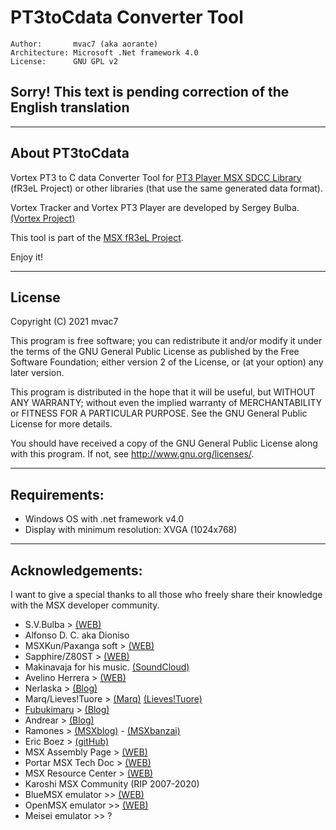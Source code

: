 # PT3toCdata Converter Tool
    
```
Author:       mvac7 (aka aorante)
Architecture: Microsoft .Net framework 4.0
License:      GNU GPL v2  
```

## Sorry! This text is pending correction of the English translation

                                                               

---
## About PT3toCdata

Vortex PT3 to C data Converter Tool for [PT3 Player MSX SDCC Library](https://github.com/mvac7/SDCC_PT3player) (fR3eL Project) or other libraries (that use the same generated data format).

Vortex Tracker and Vortex PT3 Player are developed by Sergey Bulba. [(Vortex Project)](https://bulba.untergrund.net/vortex_e.htm)

This tool is part of the [MSX fR3eL Project](https://github.com/mvac7/SDCC_MSX_fR3eL).

Enjoy it!



---
## License

Copyright (C) 2021 mvac7

This program is free software; you can redistribute it and/or modify it under the terms of the GNU General Public License
as published by the Free Software Foundation; either version 2 of the License, or (at your option) any later version.

This program is distributed in the hope that it will be useful, but WITHOUT ANY WARRANTY; 
without even the implied warranty of MERCHANTABILITY or FITNESS FOR A PARTICULAR PURPOSE. 
See the GNU General Public License for more details.

You should have received a copy of the GNU General Public License along with this program.  If not, see <http://www.gnu.org/licenses/>.

 

---
## Requirements:

* Windows OS with .net framework v4.0
* Display with minimum resolution: XVGA (1024x768)



---
## Acknowledgements:

I want to give a special thanks to all those who freely share their knowledge with the MSX developer community.

* S.V.Bulba > [(WEB)](http://bulba.at.kz) 
* Alfonso D. C. aka Dioniso
* MSXKun/Paxanga soft > [(WEB)](http://paxangasoft.retroinvaders.com/)
* Sapphire/Z80ST > [(WEB)](http://z80st.auic.es/)
* Makinavaja for his music. [(SoundCloud)](https://soundcloud.com/makimsx) 
* Avelino Herrera > [(WEB)](http://msx.atlantes.org/index_es.html)
* Nerlaska > [(Blog)](http://albertodehoyonebot.blogspot.com.es)
* Marq/Lieves!Tuore > [(Marq)](http://www.kameli.net/marq/) [(Lieves!Tuore)](http://www.kameli.net/lt/)
* [Fubukimaru](https://github.com/Fubukimaru) > [(Blog)](http://www.gamerachan.org/fubu/)
* Andrear > [(Blog)](http://andrear.altervista.org/home/msxsoftware.php)
* Ramones > [(MSXblog)](https://www.msxblog.es/tutoriales-de-programacion-en-ensamblador-ramones/) - [(MSXbanzai)](http://msxbanzai.tni.nl/dev/faq.html)
* Eric Boez > [(gitHub)](https://github.com/ericb59)
* MSX Assembly Page > [(WEB)](http://map.grauw.nl/resources/msxbios.php)
* Portar MSX Tech Doc > [(WEB)](https://problemkaputt.de/portar.htm)
* MSX Resource Center > [(WEB)](http://www.msx.org/)
* Karoshi MSX Community (RIP 2007-2020)
* BlueMSX emulator >> [(WEB)](http://www.bluemsx.com/)
* OpenMSX emulator >> [(WEB)](http://openmsx.sourceforge.net/)
* Meisei emulator >> ?
